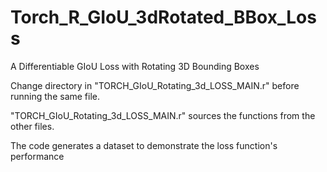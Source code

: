 # Torch_R_GIoU_3dRotated_BBox_Loss
A Differentiable GIoU Loss with Rotating 3D Bounding Boxes

Change directory in "TORCH_GIoU_Rotating_3d_LOSS_MAIN.r" before running the same file. 

"TORCH_GIoU_Rotating_3d_LOSS_MAIN.r" sources the functions from the other files.

The code generates a dataset to demonstrate the loss function's performance
